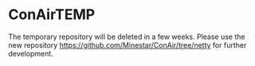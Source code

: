ConAirTEMP
==========

The temporary repository will be deleted in a few weeks. Please use the new repository https://github.com/Minestar/ConAir/tree/netty for further development.
